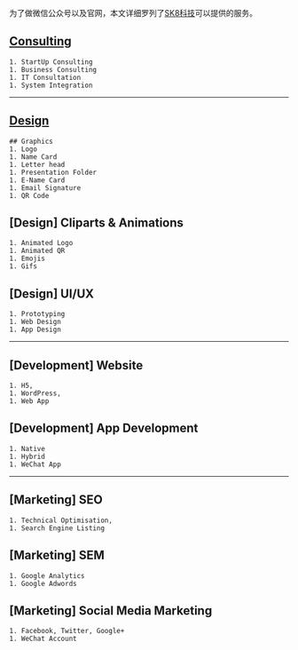 为了做微信公众号以及官网，本文详细罗列了[SK8科技](https://sk8.tech)可以提供的服务。

## [Consulting](consulting.md)
    1. StartUp Consulting
    1. Business Consulting
    1. IT Consultation
    1. System Integration
---
## [Design](design.md) 
    ## Graphics
    1. Logo
    1. Name Card
    1. Letter head
    1. Presentation Folder
    1. E-Name Card
    1. Email Signature
    1. QR Code
## [Design] Cliparts & Animations
    1. Animated Logo
    1. Animated QR
    1. Emojis
    1. Gifs
## [Design] UI/UX
    1. Prototyping
    1. Web Design
    1. App Design
---
## [Development] Website
    1. H5, 
    1. WordPress, 
    1. Web App
## [Development] App Development
    1. Native
    1. Hybrid
    1. WeChat App
---
## [Marketing] SEO
    1. Technical Optimisation, 
    1. Search Engine Listing
## [Marketing] SEM
    1. Google Analytics
    1. Google Adwords
## [Marketing] Social Media Marketing
    1. Facebook, Twitter, Google+
    1. WeChat Account